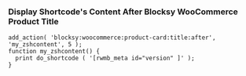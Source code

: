 ### Display Shortcode's Content After Blocksy WooCommerce Product Title
```// Display Shortcode's Content After Blocksy WooCommerce Product Title
add_action( 'blocksy:woocommerce:product-card:title:after', 'my_zshcontent', 5 );
function my_zshcontent() {
  print do_shortcode ( '[rwmb_meta id="version" ]' );
}
```
